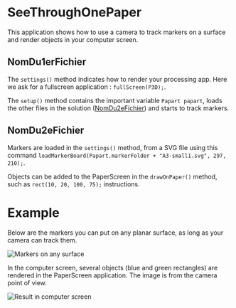 # SeeThroughOnePaper
 
This application shows how to use a camera to track markers on a surface and render objects in your computer screen.
 
## NomDu1erFichier
The `settings()` method indicates how to render your processing app. Here we ask for a fullscreen application :  `fullScreen(P3D);`.
 
The `setup()` method contains the important variable `Papart papart`, loads the other files in the solution ([NomDu2eFichier](https://github.com/potioc/Papart-examples/edit/master/papart-examples/Camera/PaperApp2D/PaperApp2D.pde)) and starts to track markers.
 
## NomDu2eFichier
Markers are loaded in the `settings()` method, from a SVG file using this command `loadMarkerBoard(Papart.markerFolder + "A3-small1.svg", 297, 210);`.

Objects can be added to the PaperScreen in the `drawOnPaper()` method, such as `rect(10, 20, 100, 75);` instructions.
 
# Example
 
Below are the markers you can put on any planar surface, as long as your camera can track them.
 
![Markers on any surface](https://github.com/potioc/Papart-examples/blob/master/papart-examples/Camera/PaperApp2D/markers.jpg)
 
In the computer screen, several objects (blue and green rectangles) are rendered in the PaperScreen application. The image is from the camera point of view.
 
![Result in computer screen](https://github.com/potioc/Papart-examples/blob/master/papart-examples/Camera/PaperApp2D/screen_rendering.jpg)
